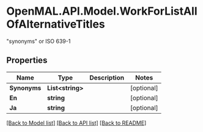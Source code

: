 # OpenMAL.API.Model.WorkForListAllOfAlternativeTitles
\"synonyms\" or ISO 639-1 
## Properties

Name | Type | Description | Notes
------------ | ------------- | ------------- | -------------
**Synonyms** | **List&lt;string&gt;** |  | [optional] 
**En** | **string** |  | [optional] 
**Ja** | **string** |  | [optional] 

[[Back to Model list]](../README.md#documentation-for-models) [[Back to API list]](../README.md#documentation-for-api-endpoints) [[Back to README]](../README.md)

